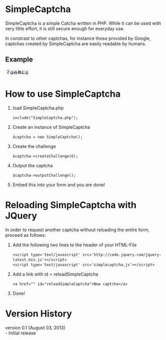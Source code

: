 SimpleCaptcha
=============

SimpleCaptcha is a simple Catcha written in PHP. 
While it can be used with very little effort, it is 
still secure enough for everyday use.

In constrast to other captchas, for instance those provided by Google, 
captchas created by SimpleCaptcha are easily readable by 
humans. 

## Example
![Sample Captcha](https://github.com/foobar-design/SimpleCaptcha/blob/master/img/sample.png "Sample Captcha")


How to use SimpleCaptcha
========================
1. load SimpleCaptcha.php
   ```
   include("SimpleCaptcha.php");
   ```

2. Create an instance of SimpleCaptcha<br/>
   ```
   $captcha = new SimpleCaptcha();  
   ```

3. Create the challenge<br/>
   ```
   $captcha->createChallenge(6);
   ```

4. Output the captcha<br/>
   ```
   $captcha->outputChallenge();
   ```

5. Embed this into your form and you are done!



Reloading SimpleCaptcha with JQuery
===================================
In order to request another captcha without 
reloading the entire form, proceed as follows:

1. Add the following two lines to the header of your HTML-File<br/>
   ```
   <script type='text/javascript' src='http://code.jquery.com/jquery-latest.min.js'></script>
   <script type='text/javascript' src='simplecaptcha.js'></script>    
   ```

2. Add a link with id = reloadSimpleCaptcha<br/>
   ```
   <a href="" id="reloadSimpleCaptcha">New captcha</a>
   ```

3. Done!


Version History
===============
version 0.1 (August 03, 2013)<br/>
    - Initial release
